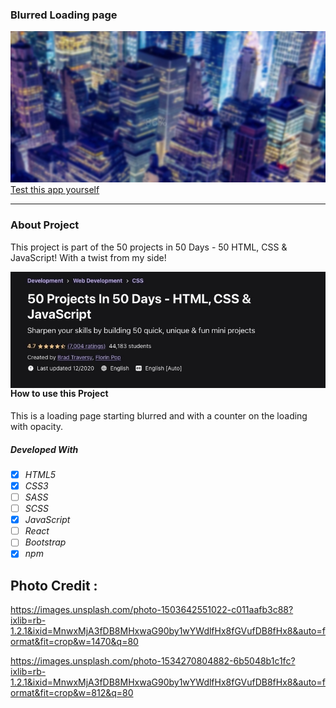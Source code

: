 ### Blurred Loading page

![img](./img/cover-page.png) <br/>
[Test this app yourself](https://maykaltenev.github.io/blurred-page/)

---

### About Project

This project is part of the 50 projects in 50 Days - 50 HTML, CSS & JavaScript! With a twist from my side!

[<img align="left" alt="50project" src="/img/50projects.png" />][udemy]

[udemy]: https://www.udemy.com/course/50-projects-50-days/

<br>

#### How to use this Project

This is a loading page starting blurred and with a counter on the loading with opacity.

##### Developed With

- [x] _HTML5_
- [x] _CSS3_
- [ ] _SASS_
- [ ] _SCSS_
- [x] _JavaScript_
- [ ] _React_
- [ ] _Bootstrap_
- [x] _npm_

## Photo Credit :

https://images.unsplash.com/photo-1503642551022-c011aafb3c88?ixlib=rb-1.2.1&ixid=MnwxMjA3fDB8MHxwaG90by1wYWdlfHx8fGVufDB8fHx8&auto=format&fit=crop&w=1470&q=80

https://images.unsplash.com/photo-1534270804882-6b5048b1c1fc?ixlib=rb-1.2.1&ixid=MnwxMjA3fDB8MHxwaG90by1wYWdlfHx8fGVufDB8fHx8&auto=format&fit=crop&w=812&q=80
